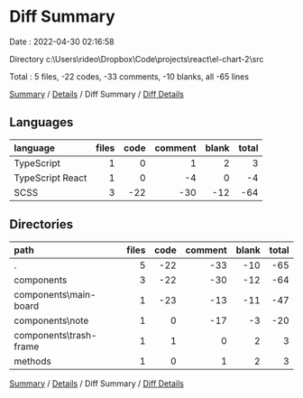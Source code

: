 # Diff Summary

Date : 2022-04-30 02:16:58

Directory c:\Users\rideo\Dropbox\Code\projects\react\el-chart-2\src

Total : 5 files,  -22 codes, -33 comments, -10 blanks, all -65 lines

[Summary](results.md) / [Details](details.md) / Diff Summary / [Diff Details](diff-details.md)

## Languages
| language | files | code | comment | blank | total |
| :--- | ---: | ---: | ---: | ---: | ---: |
| TypeScript | 1 | 0 | 1 | 2 | 3 |
| TypeScript React | 1 | 0 | -4 | 0 | -4 |
| SCSS | 3 | -22 | -30 | -12 | -64 |

## Directories
| path | files | code | comment | blank | total |
| :--- | ---: | ---: | ---: | ---: | ---: |
| . | 5 | -22 | -33 | -10 | -65 |
| components | 3 | -22 | -30 | -12 | -64 |
| components\main-board | 1 | -23 | -13 | -11 | -47 |
| components\note | 1 | 0 | -17 | -3 | -20 |
| components\trash-frame | 1 | 1 | 0 | 2 | 3 |
| methods | 1 | 0 | 1 | 2 | 3 |

[Summary](results.md) / [Details](details.md) / Diff Summary / [Diff Details](diff-details.md)